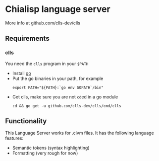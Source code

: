 # Chialisp language server

More info at github.com/clls-dev/clls

## Requirements

### clls

You need the `clls` program in your `$PATH`
- Install [go](https://golang.org/)
- Put the go binaries in your path, for example
  ```shell
  export PATH="${PATH}:`go env GOPATH`/bin"
  ```
- Get clls, make sure you are not `cd`ed in a go module
  ```shell
  cd && go get -u github.com/clls-dev/clls/cmd/clls
  ```

## Functionality

This Language Server works for .clvm files. It has the following language features:
- Semantic tokens (syntax highlighting)
- Formatting (very rough for now)